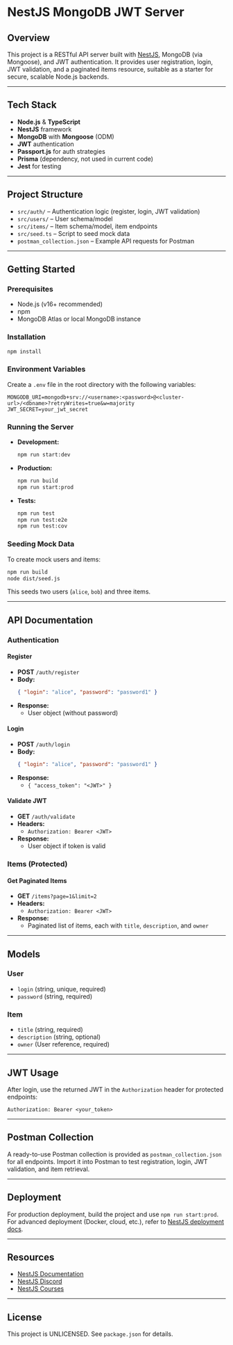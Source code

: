 # NestJS MongoDB JWT Server

## Overview

This project is a RESTful API server built with [NestJS](https://nestjs.com/), MongoDB (via Mongoose), and JWT authentication. It provides user registration, login, JWT validation, and a paginated items resource, suitable as a starter for secure, scalable Node.js backends.

---

## Tech Stack
- **Node.js** & **TypeScript**
- **NestJS** framework
- **MongoDB** with **Mongoose** (ODM)
- **JWT** authentication
- **Passport.js** for auth strategies
- **Prisma** (dependency, not used in current code)
- **Jest** for testing

---

## Project Structure

- `src/auth/` – Authentication logic (register, login, JWT validation)
- `src/users/` – User schema/model
- `src/items/` – Item schema/model, item endpoints
- `src/seed.ts` – Script to seed mock data
- `postman_collection.json` – Example API requests for Postman

---

## Getting Started

### Prerequisites
- Node.js (v16+ recommended)
- npm
- MongoDB Atlas or local MongoDB instance

### Installation
```bash
npm install
```

### Environment Variables
Create a `.env` file in the root directory with the following variables:
```
MONGODB_URI=mongodb+srv://<username>:<password>@<cluster-url>/<dbname>?retryWrites=true&w=majority
JWT_SECRET=your_jwt_secret
```

### Running the Server
- **Development:**
  ```bash
  npm run start:dev
  ```
- **Production:**
  ```bash
  npm run build
  npm run start:prod
  ```
- **Tests:**
  ```bash
  npm run test
  npm run test:e2e
  npm run test:cov
  ```

### Seeding Mock Data
To create mock users and items:
```bash
npm run build
node dist/seed.js
```
This seeds two users (`alice`, `bob`) and three items.

---

## API Documentation

### Authentication

#### Register
- **POST** `/auth/register`
- **Body:**
  ```json
  { "login": "alice", "password": "password1" }
  ```
- **Response:**
  - User object (without password)

#### Login
- **POST** `/auth/login`
- **Body:**
  ```json
  { "login": "alice", "password": "password1" }
  ```
- **Response:**
  - `{ "access_token": "<JWT>" }`

#### Validate JWT
- **GET** `/auth/validate`
- **Headers:**
  - `Authorization: Bearer <JWT>`
- **Response:**
  - User object if token is valid

### Items (Protected)

#### Get Paginated Items
- **GET** `/items?page=1&limit=2`
- **Headers:**
  - `Authorization: Bearer <JWT>`
- **Response:**
  - Paginated list of items, each with `title`, `description`, and `owner`

---

## Models

### User
- `login` (string, unique, required)
- `password` (string, required)

### Item
- `title` (string, required)
- `description` (string, optional)
- `owner` (User reference, required)

---

## JWT Usage
After login, use the returned JWT in the `Authorization` header for protected endpoints:
```
Authorization: Bearer <your_token>
```

---

## Postman Collection
A ready-to-use Postman collection is provided as `postman_collection.json` for all endpoints. Import it into Postman to test registration, login, JWT validation, and item retrieval.

---

## Deployment
For production deployment, build the project and use `npm run start:prod`. For advanced deployment (Docker, cloud, etc.), refer to [NestJS deployment docs](https://docs.nestjs.com/deployment).

---

## Resources
- [NestJS Documentation](https://docs.nestjs.com)
- [NestJS Discord](https://discord.gg/G7Qnnhy)
- [NestJS Courses](https://courses.nestjs.com/)

---

## License
This project is UNLICENSED. See `package.json` for details.
